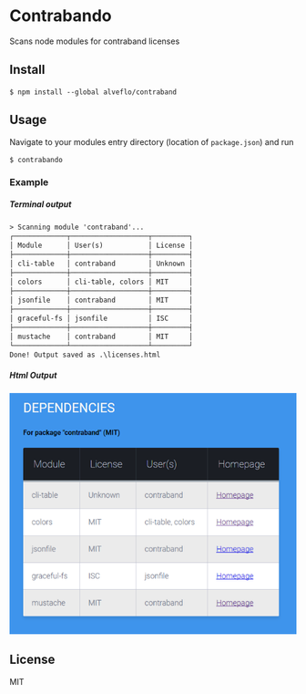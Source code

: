 # Contrabando
Scans node modules for contraband licenses

## Install
```
$ npm install --global alveflo/contraband
```
## Usage
Navigate to your modules entry directory (location of `package.json`) and run
```
$ contrabando
```

### Example
##### Terminal output
```
> Scanning module 'contraband'...
┌─────────────┬───────────────────┬─────────┐
│ Module      │ User(s)           │ License │
├─────────────┼───────────────────┼─────────┤
│ cli-table   │ contraband        │ Unknown │
├─────────────┼───────────────────┼─────────┤
│ colors      │ cli-table, colors │ MIT     │
├─────────────┼───────────────────┼─────────┤
│ jsonfile    │ contraband        │ MIT     │
├─────────────┼───────────────────┼─────────┤
│ graceful-fs │ jsonfile          │ ISC     │
├─────────────┼───────────────────┼─────────┤
│ mustache    │ contraband        │ MIT     │
└─────────────┴───────────────────┴─────────┘
Done! Output saved as .\licenses.html
```
##### Html Output
<img src="https://raw.githubusercontent.com/alveflo/contraband/master/output-example.png"><br/>
## License
MIT
